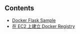 ## Contents
- [Docker Flask Sample](https://github.com/ArcherHuang/Docker/tree/master/01%20%20Python-Flask#contents)
- [在 EC2 上建立 Docker Registry](https://github.com/ArcherHuang/Docker/tree/master/02%20%20EC2-Docker-Registry#contents)


